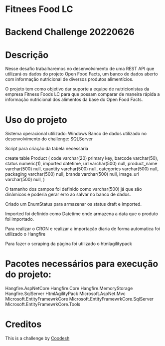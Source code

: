 # Fitnees Food LC
# Backend Challenge 20220626

# Descrição
Nesse desafio trabalharemos no desenvolvimento de uma REST API que utilizará os dados do projeto Open Food Facts, um banco de dados aberto com informação nutricional de diversos produtos alimentícios.

O projeto tem como objetivo dar suporte a equipe de nutricionistas da empresa Fitness Foods LC para que possam comparar de maneira rápida a informação nutricional dos alimentos da base do Open Food Facts.

# Uso do projeto

Sistema operacional utilizado: Windows
Banco de dados utilizado no desenvolvimento do challenge: SQLServer

Script para criação da tabela necessária

create table Product (
	code varchar(20) primary key,
	barcode varchar(50),
	status numeric(1),
	imported datetime, 
	url varchar(500) null,
	product_name varchar(500) null,
	quantity varchar(500) null,
	categories varchar(500) null,
	packaging varchar(500) null,
	brands varchar(500) null,
	image_url varchar(500) null,
)

O tamanho dos campos foi definido como varchar(500) já que são dinâmicos e poderia gerar erro ao salvar no banco de dados.

Criado um EnumStatus para armazenar os status draft e imported.

Imported foi definido como Datetime onde armazena a data que o produto foi importado.

Para realizar o CRON e realizar a importação diaria de forma automatica foi utilizado o Hangfire

Para fazer o scraping da página foi utilizado o htmlagilitypack

# Pacotes necessários para execução do projeto:

Hangfire.AspNetCore
Hangfire.Core
Hangfire.MemoryStorage
Hangfire.SqlServer
HtmlAgilityPack
Microsoft.AspNet.Mvc
Microsoft.EntityFramewrkCore
Microsoft.EntityFramewrkCore.SqlServer
Microsoft.EntityFramewrkCore.Tools

# Creditos 

This is a challenge by [Coodesh](https://coodesh.com/)
